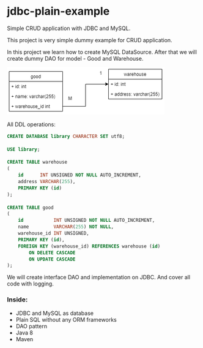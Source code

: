 # jdbc-plain-example

Simple CRUD application with JDBC and MySQL.

This project is very simple dummy example for CRUD application.

In this project we learn how to create MySQL DataSource.
After that we will create dummy DAO for model - Good and Warehouse.

![](entity_relationship.png)

All DDL operations:

```sql
CREATE DATABASE library CHARACTER SET utf8;

USE library;

CREATE TABLE warehouse
(
    id      INT UNSIGNED NOT NULL AUTO_INCREMENT,
    address VARCHAR(255),
    PRIMARY KEY (id)
);

CREATE TABLE good
(
    id           INT UNSIGNED NOT NULL AUTO_INCREMENT,
    name         VARCHAR(255) NOT NULL,
    warehouse_id INT UNSIGNED,
    PRIMARY KEY (id),
    FOREIGN KEY (warehouse_id) REFERENCES warehouse (id)
        ON DELETE CASCADE
        ON UPDATE CASCADE
);
```

We will create interface DAO and implementation on JDBC.
And cover all code with logging.

### Inside:
* JDBC and MySQL as database
* Plain SQL without any ORM frameworks
* DAO pattern
* Java 8
* Maven

